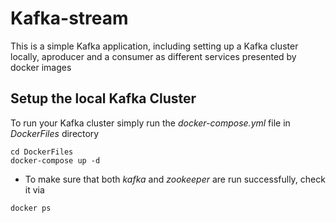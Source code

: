 # Kafka-stream
This is a simple Kafka application, including setting up a Kafka cluster locally, aproducer and a consumer as different services presented by docker images

## Setup the local Kafka Cluster
To run your Kafka cluster simply run the *docker-compose.yml* file in *DockerFiles* directory
```
cd DockerFiles
docker-compose up -d
```
- To make sure that both *kafka* and *zookeeper* are run successfully, check it via
```
docker ps
```